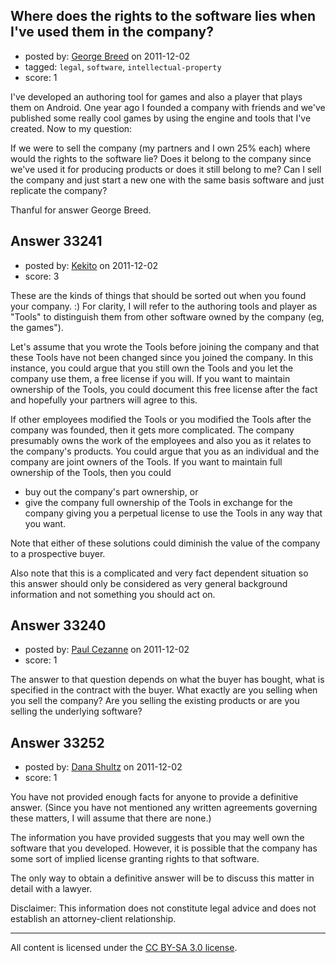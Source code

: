 ## Where does the rights to the software lies when I've used them in the company?

- posted by: [George Breed](https://stackexchange.com/users/-1/14794-george-breed) on 2011-12-02
- tagged: `legal`, `software`, `intellectual-property`
- score: 1

I've developed an authoring tool for games and also a player that plays them on Android.
One year ago I founded a company with friends and we've published some really cool games by using the engine and tools that I've created. Now to my question:

If we were to sell the company (my partners and I own 25% each) where would the rights to the software lie? Does it belong to the company since we've used it for producing products or does it still belong to me? Can I sell the company and just start a new one with the same basis software and just replicate the company?

Thanful for answer
George Breed.


## Answer 33241

- posted by: [Kekito](https://stackexchange.com/users/-1/5898-kekito) on 2011-12-02
- score: 3

These are the kinds of things that should be sorted out when you found your company. :)  For clarity, I will refer to the authoring tools and player as "Tools" to distinguish them from other software owned by the company (eg, the games").

Let's assume that you wrote the Tools before joining the company and that these Tools have not been changed since you joined the company.  In this instance, you could argue that you still own the Tools and you let the company use them, a free license if you will.  If you want to maintain ownership of the Tools, you could document this free license after the fact and hopefully your partners will agree to this.

If other employees modified the Tools or you modified the Tools after the company was founded, then it gets more complicated.  The company presumably owns the work of the employees and also you as it relates to the company's products.  You could argue that you as an individual and the company are joint owners of the Tools.  If you want to maintain full ownership of the Tools, then you could 

 - buy out the company's part ownership, or 
 - give the company full ownership of the Tools in exchange for the company
   giving you a perpetual license to use the Tools in any way that you want.

Note that either of these solutions could diminish the value of the company to a prospective buyer.

Also note that this is a complicated and very fact dependent situation so this answer should only be considered as very general background information and not something you should act on.


## Answer 33240

- posted by: [Paul Cezanne](https://stackexchange.com/users/-1/14795-paul-cezanne) on 2011-12-02
- score: 1

The answer to that question depends on what the buyer has bought, what is specified in the contract with the buyer. What exactly are you selling when you sell the company? Are you selling the existing products or are you selling the underlying software?


## Answer 33252

- posted by: [Dana Shultz](https://stackexchange.com/users/-1/1841-dana-shultz) on 2011-12-02
- score: 1

You have not provided enough facts for anyone to provide a definitive answer. (Since you have not mentioned any written agreements governing these matters, I will assume that there are none.)

The information you have provided suggests that you may well own the software that you developed. However, it is possible that the company has some sort of implied license granting rights to that software.

The only way to obtain a definitive answer will be to discuss this matter in detail with a lawyer.

Disclaimer: This information does not constitute legal advice and does not establish an attorney-client relationship.



---

All content is licensed under the [CC BY-SA 3.0 license](https://creativecommons.org/licenses/by-sa/3.0/).
